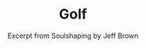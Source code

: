 ---
layout: post
title: Golf
subtitle: Excerpt from Soulshaping by Jeff Brown
cover-img: /assets/img/TandP.jpg
thumbnail-img: /assets/img/thumb.png
share-img: /assets/img/TandP.jpg
tags: [books, test]
---